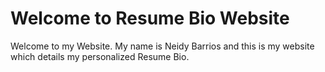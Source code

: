 
# Welcome to Resume Bio Website

Welcome to my Website. My name is Neidy Barrios and this is my website which details my personalized Resume Bio.

